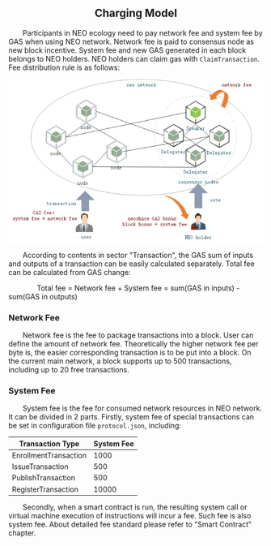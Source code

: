 ﻿<center><h2>Charging Model</h2></center>

&emsp;&emsp;Participants in NEO ecology need to pay network fee and system fee by GAS when using NEO network. Network fee is paid to consensus node as new block incentive. System fee and new GAS generated in each block belongs to NEO holders. NEO holders can claim gas with `ClaimTransaction`. Fee distribution rule is as follows:

[![economic model](../../images/blockchain/economic_model.jpg)](../../images/blockchain/economic_model.jpg)

&emsp;&emsp;According to contents in sector "Transaction", the GAS sum of inputs and outputs of a transaction can be easily calculated separately. Total fee can be calculated from GAS change:

&emsp;&emsp;&emsp;&emsp;Total fee = Network fee + System fee = sum(GAS in inputs) - sum(GAS in outputs)

### **Network Fee**

&emsp;&emsp;Network fee is the fee to package transactions into a block. User can define the amount of network fee. Theoretically the higher network fee per byte is, the easier corresponding transaction is to be put into a block. On the current main network, a block supports up to 500 transactions, including up to 20 free transactions.

### **System Fee**
&emsp;&emsp;System fee is the fee for consumed network resources in NEO network. It can be divided in 2 parts. Firstly, system fee of special transactions can be set in configuration file `protocol.json`, including: 

| Transaction Type      |  System Fee   |
|-----------------------|---------------|
| EnrollmentTransaction |      1000     |
| IssueTransaction      |       500     |
| PublishTransaction    |       500     |
| RegisterTransaction   |     10000     | 

&emsp;&emsp;Secondly, when a smart contract is run, the resulting system call or virtual machine execution of instructions will incur a fee. Such fee is also system fee. About detailed fee standard please refer to "Smart Contract" chapter.




